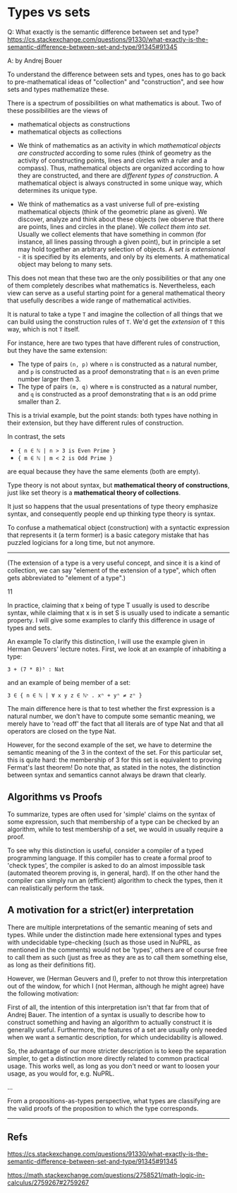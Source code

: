 # Types vs sets

Q: What exactly is the semantic difference between set and type?
https://cs.stackexchange.com/questions/91330/what-exactly-is-the-semantic-difference-between-set-and-type/91345#91345

A: by Andrej Bouer

To understand the difference between sets and types, ones has to go back to pre-mathematical ideas of "collection" and "construction", and see how sets and types mathematize these.

There is a spectrum of possibilities on what mathematics is about. Two of these possibilities are the views of
- mathematical objects as constructions
- mathematical objects as collections

* We think of mathematics as an activity in which *mathematical objects are constructed* according to some rules (think of geometry as the activity of constructing points, lines and circles with a ruler and a compass). Thus, mathematical objects are organized according to how they are constructed, and there are *different types of construction*. A mathematical object is always constructed in some unique way, which determines its unique type.

* We think of mathematics as a vast universe full of pre-existing mathematical objects (think of the geometric plane as given). We discover, analyze and think about these objects (we observe that there are points, lines and circles in the plane). We *collect them into set*. Usually we collect elements that have something in common (for instance, all lines passing through a given point), but in principle a set may hold together an arbitrary selection of objects. A *set is extensional* - it is specified by its elements, and only by its elements. A mathematical object may belong to many sets.

This does not mean that these two are the only possibilities or that any one of them completely describes what mathematics is. Nevertheless, each view can serve as a useful starting point for a general mathematical theory that usefully describes a wide range of mathematical activities.

It is natural to take a type `T` and imagine the collection of all things that we can build using the construction rules of `T`. We'd get the *extension* of `T` this way, which is not `T` itself.

For instance, here are two types that have different rules of construction, but they have the same extension:
- The type of pairs `(n, p)` where `n` is constructed as a natural number, and `p` is constructed as a proof demonstrating that `n` is an even prime number larger then 3.
- The type of pairs `(m, q)` where `m` is constructed as a natural number, and `q` is constructed as a proof demonstrating that `m` is an odd prime smaller than 2.

This is a trivial example, but the point stands: both types have nothing in their extension, but they have different rules of construction.

In contrast, the sets
- `{ n ∈ ℕ | n > 3 is Even Prime }`
- `{ m ∈ ℕ | m < 2 is Odd Prime }`

are equal because they have the same elements (both are empty).

Type theory is not about syntax, but **mathematical theory of constructions**, just like set theory is a **mathematical theory of collections**.

It just so happens that the usual presentations of type theory emphasize syntax, and consequently people end up thinking type theory is syntax.

To confuse a mathematical object (construction) with a syntactic expression that represents it (a term former) is a basic category mistake that has puzzled logicians for a long time, but not anymore.

---

(The extension of a type is a very useful concept, and since it is a kind of collection, we can say "element of the extension of a type", which often gets abbreviated to "element of a type".)

11

In practice, claiming that x being of type T usually is used to describe syntax, while claiming that x is in set S is usually used to indicate a semantic property. I will give some examples to clarify this difference in usage of types and sets.

An example
To clarify this distinction, I will use the example given in Herman Geuvers' lecture notes. First, we look at an example of inhabiting a type:

`3 + (7 * 8)⁵ : Nat`

and an example of being member of a set:

`3 ∈ { n ∈ ℕ | ∀ x y z ∈ ℕᐩ . xⁿ + yⁿ ≠ zⁿ }`

The main difference here is that to test whether the first expression is a natural number, we don't have to compute some semantic meaning, we merely have to 'read off' the fact that all literals are of type Nat and that all operators are closed on the type Nat.

However, for the second example of the set, we have to determine the semantic meaning of the 3 in the context of the set. For this particular set, this is quite hard: the membership of 3 for this set is equivalent to proving Fermat's last theorem! Do note that, as stated in the notes, the distinction between syntax and semantics cannot always be drawn that clearly.

## Algorithms vs Proofs

To summarize, types are often used for 'simple' claims on the syntax of some expression, such that membership of a type can be checked by an algorithm, while to test membership of a set, we would in usually require a proof.

To see why this distinction is useful, consider a compiler of a typed programming language. If this compiler has to create a formal proof to 'check types', the compiler is asked to do an almost impossible task (automated theorem proving is, in general, hard). If on the other hand the compiler can simply run an (efficient) algorithm to check the types, then it can realistically perform the task.

## A motivation for a strict(er) interpretation

There are multiple interpretations of the semantic meaning of sets and types. While under the distinction made here extensional types and types with undecidable type-checking (such as those used in NuPRL, as mentioned in the comments) would not be 'types', others are of course free to call them as such (just as free as they are as to call them something else, as long as their definitions fit).

However, we (Herman Geuvers and I), prefer to not throw this interpretation out of the window, for which I (not Herman, although he might agree) have the following motivation:

First of all, the intention of this interpretation isn't that far from that of Andrej Bauer. The intention of a syntax is usually to describe how to construct something and having an algorithm to actually construct it is generally useful. Furthermore, the features of a set are usually only needed when we want a semantic description, for which undecidability is allowed.

So, the advantage of our more stricter description is to keep the separation simpler, to get a distinction more directly related to common practical usage. This works well, as long as you don't need or want to loosen your usage, as you would for, e.g. NuPRL.

...


From a propositions-as-types perspective, what types are classifying are the valid proofs of the proposition to which the type corresponds.


---

## Refs

https://cs.stackexchange.com/questions/91330/what-exactly-is-the-semantic-difference-between-set-and-type/91345#91345

https://math.stackexchange.com/questions/2758521/math-logic-in-calculus/2759267#2759267

